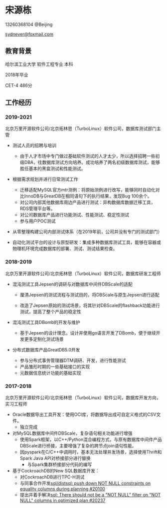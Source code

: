 # 宋源栋

13260368104 @Beijing

sydnever@foxmail.com

## 教育背景

哈尔滨工业大学 软件工程专业 本科

2018年毕业

CET-4 486分

## 工作经历

### 2019-2021

北京万里开源软件公司/北京拓林思（TurboLinux）软件公司，数据库测试部门主管

* 测试人员的招聘与培训

    * 由于人才市场中专门做过基础软件测试的人才太少，所以选择招聘一些初级DBA，往数据库测试方向培养。成功培养了两名初级数据库测试，能够胜任基本的黑盒测试和性能测试。

* 根据需求规划并进行日常测试工作

    * 迁移适配MySQL官方mtr测例：将原始测例进行改写，能够同时自动化对比InnoDB与GreatDB在相同语句下的执行结果，发现Bug 100余个。
    * 对公司内部其他数据库周边产品进行测试：异构数据库数据迁移工具，RDS管理平台等。
    * 对公司数据库产品进行功能测试、性能测试、稳定性测试
    * 参与用户POC测试

* 从零整理构建公司内部测试体系（在2019年前，公司并没有专门的测试部门）
* 自动化测试平台的设计与原型研发：集成多种数据库测试工具，能够在容器或物理机环境完成数据库的部署、测试、测试结果检查。

### 2018-2019

北京万里开源软件公司/北京拓林思（TurboLinux）软件公司，数据库研发工程师

* 混沌测试工具Jepsen的调研与对数据库中间件DBScale的适配

    * 厘清Jepsen的测试流程与测试目的，将DBScale与原生Jepsen进行适配

    * 改造了Jepsen原始的测试场景，将其针对DBScale的flashback功能进行测试，提高了整个产品的稳定性

* 混沌测试工具DBomb的开发与维护

    * 基于Jepsen的设计理念，设计并使用go语言开发了DBomb，便于继续开发更多定制化测试场景

* 分布式数据库产品GreatDB5.0开发

    * 参与分布式事务管理器DTM调研、开发，进行性能测试
    * 产品雏形时期的一些基础接口的实现
    * 元数据信息统计功能的基础实现

### 2017-2018

北京万里开源软件公司/北京拓林思（TurboLinux）软件公司，数据库开发方向，实习工程师

* Oracle数据导出工具开发：使用OCI库，将数据导出成可自定义格式的CSV文件。
    * 独立完成
* 对MySQL数据库中间件DBScale，复杂语句相关功能进行增强
    * 使用Spark框架，以C++/Python混合编程方式，与原有数据库中间件产品DBScale进行桥接，主要增强了复杂的跨节点join语句性能。
    * 因pyspark在C/C++中调用时，基本无法处理并发场景，选择使用Thrift和Spark Java API对桥接部分进行替换
        * 与Spark集群桥接部分代码的编写
* 基于CockroachDB的New SQL数据库开发：
    * 对CockroachDB进行TPC-H测试
    * 与同事合作开发[sql/distsql: push down NOT NULL constraints on equality columns during planning #20100](https://github.com/cockroachdb/cockroach/issues/20100)
    * 提出并着手解决[sql: There should not be a "NOT NULL" filter on "NOT NULL" columns in optimized plan #20237](https://github.com/cockroachdb/cockroach/issues/20237)
